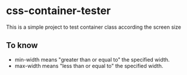 # css-container-tester
This is a simple project to test container class according the screen size
## To know
  - min-width means "greater than or equal to" the specified width.
  - max-width means "less than or equal to" the specified width.
